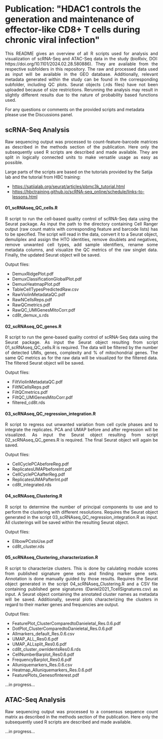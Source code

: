 # Publication: "HDAC1 controls the generation and maintenance of effector-like CD8+ T cells during chronic viral infection"
<p align="justify">
This README gives an overview of all R scripts used for analysis and visualization of scRNA-Seq and ATAC-Seq data in the study (bioRxiv, DOI: https://doi.org/10.1101/2024.02.28.580886). They are available from the respective subfolders in this repository. The raw and processed data used as input will be available in the GEO database. Additionally, relevant metadata generated within the study can be found in the corresponding subfolder, including QC plots. Seurat objects (.rds files) have not been uploaded because of size restrictions. Rerunning the analysis may result in slightly different results due to the nature of probability based functions used. 

For any questions or comments on the provided scripts and metadata please use the Discussions panel.
</p>

## scRNA-Seq Analysis
<p align="justify">
Raw sequencing output was processed to count-feature-barcode matrices as described in the methods section of the publication. Here only the subsequently used R scripts are described and made available. They are split in logically connected units to make versatile usage as easy as possible.

Large parts of the scripts are based on the tutorials provided by the Satija lab and the tutorial from HBC training: </p>
* https://satijalab.org/seurat/articles/pbmc3k_tutorial.html
* https://hbctraining.github.io/scRNA-seq_online/schedule/links-to-lessons.html

#### 01_scRNAseq_QC_cells.R
<p align="justify">
R script to run the cell-based quality control of scRNA-Seq data using the Seurat package. As input the path to the directory containing Cell Ranger output (raw count matrix with corresponding feature and barcode lists) has to be specified. The script will read in the data, convert it to a Seurat object, demuliplex and assign the HTO identities, remove doublets and negatives, remove unwanted cell types, add sample identifiers, rename some metadata columns, and visualize the QC metrics of the raw singlet data. Finally, the updated Seurat object will be saved.

Output files: </p>
* DemuxRidgePlot.pdf
* DemuxClassificationGlobalPlot.pdf
* DemuxHeatmapPlot.pdf
* TableCellTypesPredictedRaw.csv
* RawViolinMetadataQC.pdf
* RawNCellsReps.pdf
* RawQCmetrics.pdf
* RawQC_UMIGenesMitoCorr.pdf
* cd8t_demux_s.rds

#### 02_scRNAseq_QC_genes.R
<p align="justify">
R script to run the gene-based quality control of scRNA-Seq data using the Seurat package. As input the Seurat object resulting from script 01_scRNAseq_QC_cells.R is required. The data will be filtered by the number of detected UMIs, genes, complexity and % of mitochondrial genes. The same QC metrics as for the raw data will be visualized for the filtered data. The filtered Seurat object will be saved.

Output files: </p>
* FiltViolinMetadataQC.pdf
* FiltNCellsReps.pdf
* FiltQCmetrics.pdf
* FiltQC_UMIGenesMitoCorr.pdf
* filtered_cd8t.rds

#### 03_scRNAseq_QC_regression_integration.R
<p align="justify">
R script to regress out unwanted variation from cell cycle phases and to integrate the replicates. PCA and UMAP before and after regression will be visualized. As input the Seurat object resulting from script 02_scRNAseq_QC_genes.R is required. The final Seurat object will again be saved.

Output files: </p>
* CellCyclePCAbeforeReg.pdf
* ReplicatesUMAPbeforeInt.pdf
* CellCyclePCAafterReg.pdf
* ReplicatesUMAPafterInt.pdf
* cd8t_integrated.rds

#### 04_scRNAseq_Clustering.R
<p align="justify">
R script to determine the number of principal components to use and to perform the clustering with different resolutions. Requires the Seurat object generated in the script 03_scRNAseq_QC_regression_integration.R as input. All clusterings will be saved within the resulting Seurat object.

Output files: </p>
* EllbowPCstoUse.pdf
* cd8t_cluster.rds

#### 05_scRNAseq_Clustering_characterization.R
<p align="justify">
R script to characterize clusters. This is done by calulating module scores from published signature gene sets and finding marker gene sets. Annotation is done manually guided by those results. Requires the Seurat object generated in the script 04_scRNAseq_Clustering.R and a CSV file containing published gene signatures (Daniel2021_TcellSignatures.csv) as input. A Seurat object containing the annotated cluster names as metadata will be saved. Additionally, several plots characterizing the clusters in regard to their marker genes and frequencies are output.

Output files: </p>
* FeaturePlot_ClusterComparedtoDanieletal_Res.0.6.pdf
* DotPlot_ClusterComparedtoDanieletal_Res.0.6.pdf
* Allmarkers_default_Res.0.6.csv
* UMAP_ALL_Res0.6.pdf
* UMAP_ALLsplit_Res0.6.pdf
* cd8t_cluster_ownIdentsRes0.6.rds
* CellNumberBarplot_Res0.6.pdf
* FrequencyBarplot_Res0.6.pdf
* Alluniquemarkers_Res.0.6.csv
* Heatmap_Alluniquemarkers_Res.0.6.pdf
* FeaturePlots_GenesofInterest.pdf

</p>

...in progress...

## ATAC-Seq Analysis
<p align="justify">
Raw sequencing output was processed to a consensus sequence count matrix as described in the methods section of the publication. Here only the subsequently used R scripts are described and made available.
</p>

...in progress...
